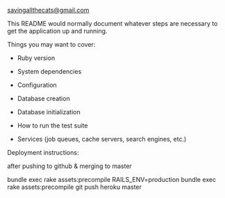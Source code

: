 savingallthecats@gmail.com

This README would normally document whatever steps are necessary to get the
application up and running.

Things you may want to cover:

* Ruby version

* System dependencies

* Configuration

* Database creation

* Database initialization

* How to run the test suite

* Services (job queues, cache servers, search engines, etc.)

Deployment instructions:

after pushing to github & merging to master 

bundle exec rake assets:precompile
RAILS_ENV=production bundle exec rake assets:precompile
git push heroku master

